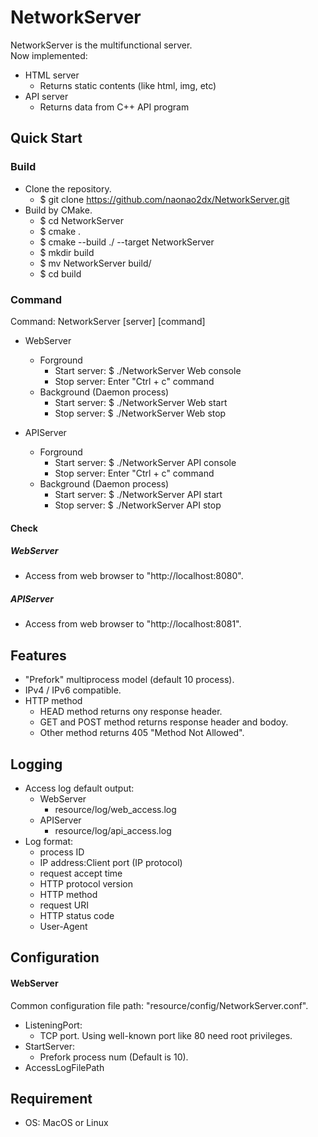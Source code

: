 # NetworkServer
NetworkServer is the multifunctional server.  
Now implemented:  
* HTML server
    * Returns static contents (like html, img, etc)
* API server
    * Returns data from C++ API program

## Quick Start
### Build
* Clone the repository.
    * $ git clone https://github.com/naonao2dx/NetworkServer.git
* Build by CMake.
    * $ cd NetworkServer
    * $ cmake .
    * $ cmake --build ./ --target NetworkServer
    * $ mkdir build
    * $ mv NetworkServer build/
    * $ cd build
    
### Command
Command: NetworkServer [server] [command]
* WebServer
    * Forground
        * Start server: $ ./NetworkServer Web console
        * Stop server: Enter "Ctrl + c" command
    * Background (Daemon process)
        * Start server: $ ./NetworkServer Web start
        * Stop server: $ ./NetworkServer Web stop
        
* APIServer
    * Forground
        * Start server: $ ./NetworkServer API console
        * Stop server: Enter "Ctrl + c" command
    * Background (Daemon process)
        * Start server: $ ./NetworkServer API start
        * Stop server: $ ./NetworkServer API stop

#### Check
##### WebServer
* Access from  web browser to "http://localhost:8080".
##### APIServer
* Access from  web browser to "http://localhost:8081".

## Features
* "Prefork" multiprocess model (default 10 process).
* IPv4 / IPv6 compatible.
* HTTP method
    * HEAD method returns ony response header.
    * GET and POST method returns response header and bodoy.
    * Other method returns 405 "Method Not Allowed".

## Logging
* Access log default output: 
    * WebServer
        * resource/log/web_access.log
    * APIServer
        * resource/log/api_access.log
* Log format:
    * process ID
    * IP address:Client port (IP protocol)
    * request accept time
    * HTTP protocol version
    * HTTP method
    * request URI
    * HTTP status code
    * User-Agent

## Configuration
#### WebServer
Common configuration file path: "resource/config/NetworkServer.conf".
* ListeningPort: 
    * TCP port. Using well-known port like 80 need root privileges.
* StartServer:
    * Prefork process num (Default is 10).
* AccessLogFilePath

## Requirement
* OS: MacOS or Linux